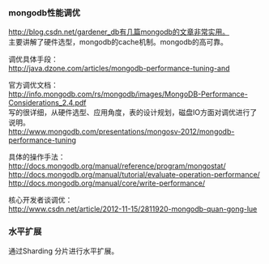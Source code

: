 ### mongodb性能调优

http://blog.csdn.net/gardener_db有几篇mongodb的文章非常实用。  
主要讲解了硬件选型，mongodb的cache机制。mongodb的高可靠。  

调优具体手段：  
http://java.dzone.com/articles/mongodb-performance-tuning-and  

官方调优文档：  
http://info.mongodb.com/rs/mongodb/images/MongoDB-Performance-Considerations_2.4.pdf  
写的很详细，从硬件选型、应用角度，表的设计规划，磁盘IO方面对调优进行了说明。  
http://www.mongodb.com/presentations/mongosv-2012/mongodb-performance-tuning

具体的操作手法：  
http://docs.mongodb.org/manual/reference/program/mongostat/  
http://docs.mongodb.org/manual/tutorial/evaluate-operation-performance/  
http://docs.mongodb.org/manual/core/write-performance/  

核心开发者谈调优：   
http://www.csdn.net/article/2012-11-15/2811920-mongodb-quan-gong-lue  


### 水平扩展
通过Sharding 分片进行水平扩展。   
